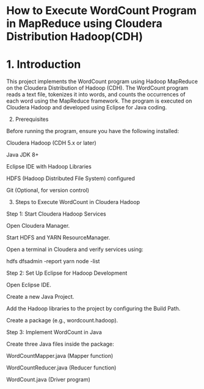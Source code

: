 # How to Execute WordCount Program in MapReduce using Cloudera Distribution Hadoop(CDH)

# 1. Introduction

This project implements the WordCount program using Hadoop MapReduce on the Cloudera Distribution of Hadoop (CDH). The WordCount program reads a text file, tokenizes it into words, and counts the occurrences of each word using the MapReduce framework. The program is executed on Cloudera Hadoop and developed using Eclipse for Java coding.

2. Prerequisites

Before running the program, ensure you have the following installed:

Cloudera Hadoop (CDH 5.x or later)

Java JDK 8+

Eclipse IDE with Hadoop Libraries

HDFS (Hadoop Distributed File System) configured

Git (Optional, for version control)

3. Steps to Execute WordCount in Cloudera Hadoop

Step 1: Start Cloudera Hadoop Services

Open Cloudera Manager.

Start HDFS and YARN ResourceManager.

Open a terminal in Cloudera and verify services using:

hdfs dfsadmin -report
yarn node -list

Step 2: Set Up Eclipse for Hadoop Development

Open Eclipse IDE.

Create a new Java Project.

Add the Hadoop libraries to the project by configuring the Build Path.

Create a package (e.g., wordcount.hadoop).

Step 3: Implement WordCount in Java

Create three Java files inside the package:

WordCountMapper.java (Mapper function)

WordCountReducer.java (Reducer function)

WordCount.java (Driver program)

